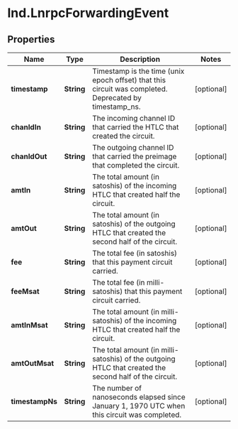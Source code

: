 # lnd.LnrpcForwardingEvent

## Properties

Name | Type | Description | Notes
------------ | ------------- | ------------- | -------------
**timestamp** | **String** | Timestamp is the time (unix epoch offset) that this circuit was completed. Deprecated by timestamp_ns. | [optional] 
**chanIdIn** | **String** | The incoming channel ID that carried the HTLC that created the circuit. | [optional] 
**chanIdOut** | **String** | The outgoing channel ID that carried the preimage that completed the circuit. | [optional] 
**amtIn** | **String** | The total amount (in satoshis) of the incoming HTLC that created half the circuit. | [optional] 
**amtOut** | **String** | The total amount (in satoshis) of the outgoing HTLC that created the second half of the circuit. | [optional] 
**fee** | **String** | The total fee (in satoshis) that this payment circuit carried. | [optional] 
**feeMsat** | **String** | The total fee (in milli-satoshis) that this payment circuit carried. | [optional] 
**amtInMsat** | **String** | The total amount (in milli-satoshis) of the incoming HTLC that created half the circuit. | [optional] 
**amtOutMsat** | **String** | The total amount (in milli-satoshis) of the outgoing HTLC that created the second half of the circuit. | [optional] 
**timestampNs** | **String** | The number of nanoseconds elapsed since January 1, 1970 UTC when this circuit was completed. | [optional] 



